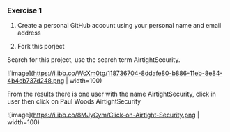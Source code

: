 ### Exercise 1 ###

1. Create a personal GitHub account using your personal name and email address

2. Fork this porject

Search for this project, use the search term AirtightSecurity.

![image](https://i.ibb.co/WcXm0tg/118736704-8ddafe80-b886-11eb-8e84-4b4cb737d248.png | width=100)

From the results there is one user with the name AirtightSecurity, click in user then click on Paul Woods AirtightSecurity

![image](https://i.ibb.co/8MJyCym/Click-on-Airtight-Security.png | width=100)


